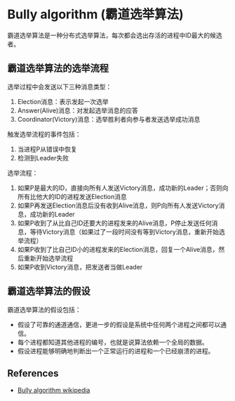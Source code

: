 # Bully algorithm (霸道选举算法)
霸道选举算法是一种分布式选举算法，每次都会选出存活的进程中ID最大的候选者。

## 霸道选举算法的选举流程
选举过程中会发送以下三种消息类型：
1. Election消息：表示发起一次选举
2. Answer(Alive)消息：对发起选举消息的应答
3. Coordinator(Victory)消息：选举胜利者向参与者发送选举成功消息

触发选举流程的事件包括：
1. 当进程P从错误中恢复
2. 检测到Leader失败

选举流程：
1. 如果P是最大的ID，直接向所有人发送Victory消息，成功新的Leader；否则向所有比他大的ID的进程发送Election消息
2. 如果P再发送Election消息后没有收到Alive消息，则P向所有人发送Victory消息，成功新的Leader
3. 如果P收到了从比自己ID还要大的进程发来的Alive消息，P停止发送任何消息，等待Victory消息（如果过了一段时间没有等到Victory消息，重新开始选举流程）
4. 如果P收到了比自己ID小的进程发来的Election消息，回复一个Alive消息，然后重新开始选举流程
5. 如果P收到Victory消息，把发送者当做Leader

## 霸道选举算法的假设
霸道选举算法的假设包括：
- 假设了可靠的通道通信，更进一步的假设是系统中任何两个进程之间都可以通信。
- 每个进程都知道其他进程的编号，也就是说算法依赖一个全局的数据。
- 假设进程能够明确地判断出一个正常运行的进程和一个已经崩溃的进程。

## References
- [Bully algorithm wikipedia](https://en.wikipedia.org/wiki/Bully_algorithm)
